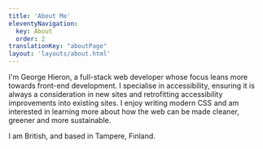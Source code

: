 ```yaml
---
title: 'About Me'
eleventyNavigation:
  key: About
  order: 2
translationKey: "aboutPage"
layout: 'layouts/about.html'
---
```


I'm George Hieron, a full-stack web developer whose focus leans more towards front-end development. I specialise in accessibility, ensuring it is always a consideration in new sites and retrofitting accessibility improvements into existing sites. I enjoy writing modern CSS and am interested in learning more about how the web can be made cleaner, greener and more sustainable.

I am British, and based in Tampere, Finland.